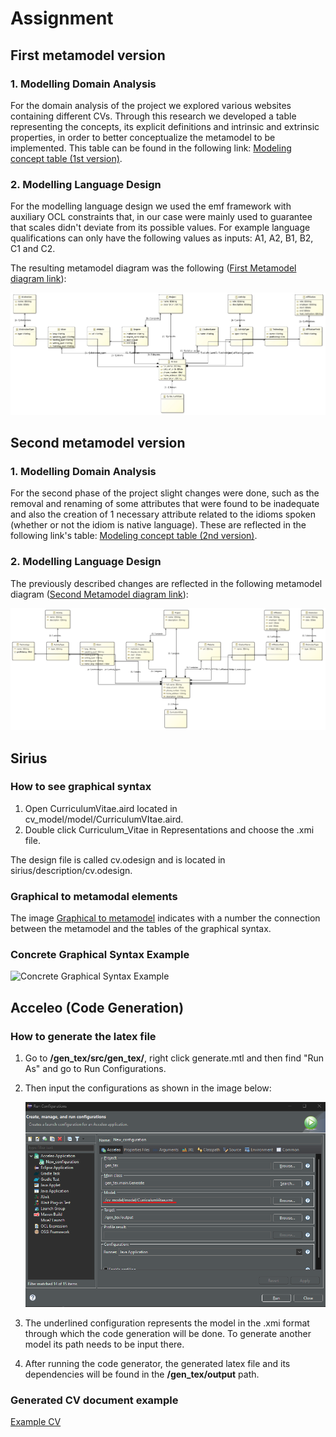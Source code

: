 # Assignment 

## First metamodel version

### 1. Modelling Domain Analysis

For the domain analysis of the project we explored various websites containing different CVs. Through this research we developed a table representing the concepts, its explicit definitions and intrinsic and extrinsic properties, in order to better conceptualize the metamodel to be implemented.
This table can be found in the following link: [Modeling concept table (1st version)](/Assignment/docs/MDAfirst.pdf).

### 2. Modelling Language Design 

For the modelling language design we used the emf framework with auxiliary OCL constraints that, in our case were mainly used to guarantee that scales didn't deviate from its possible values. 
For example language qualifications can only have the following values as inputs: A1, A2, B1, B2, C1 and C2.

The resulting metamodel diagram was the following ([First Metamodel diagram link](/Assignment/docs/MetamodelFirst.jpg)):

![First Metamodel diagram](/Assignment/docs/MetamodelFirst.jpg)

## Second metamodel version

### 1. Modelling Domain Analysis

For the second phase of the project slight changes were done, such as the removal and renaming of some attributes that were found to be inadequate and also the creation of 1 necessary attribute related to the idioms spoken (whether or not the idiom is native language). These are reflected in the following link's table: 
[Modeling concept table (2nd version)](/Assignment/docs/MDAsecond.pdf).

### 2. Modelling Language Design
The previously described changes are reflected in the following metamodel diagram ([Second Metamodel diagram link](/Assignment/docs/MetamodelSecond.png)):

![Second Metamodel diagram](/Assignment/docs/MetamodelSecond.png)

## Sirius

### How to see graphical syntax

1. Open CurriculumVitae.aird located in cv_model/model/CurriculumVItae.aird. 
2. Double click Curriculum_Vitae in Representations and choose the .xmi file.

The design file is called cv.odesign and is located in sirius/description/cv.odesign.

### Graphical to metamodal elements

The image [Graphical to metamodel](/Assignment/docs/cgsMapping.png) indicates with a number the connection between the metamodel and the tables of the graphical syntax.

### Concrete Graphical Syntax Example

![Concrete Graphical Syntax Example](/Assignment/docs/Curriculum_Vitae_graph_syntax.png)

## Acceleo (Code Generation)

### How to generate the latex file

1. Go to **/gen_tex/src/gen_tex/**, right click generate.mtl and then find "Run As" and go to Run Configurations.

2. Then input the configurations as shown in the image below: 

    ![Run Configuration for acceleo](/Assignment/docs/accRunConfig.png)

3. The underlined configuration represents the model in the .xmi format through which the code generation will be done. To generate another model its path needs to be input there.

4. After running the code generator, the generated latex file and its dependencies will be found in the **/gen_tex/output** path.

### Generated CV document example 

[Example CV](/Assignment/docs/Gen_CV_Example.pdf)